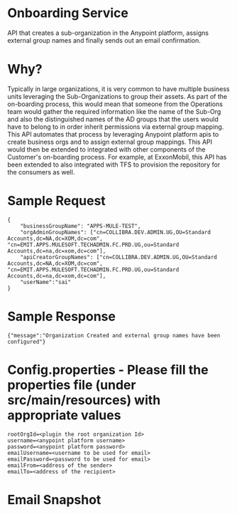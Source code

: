 # Onboarding Service
API that creates a sub-organization in the Anypoint platform, assigns external group names and finally sends out an email confirmation.

# Why?
Typically in large organizations, it is very common to have multiple business units leveraging the Sub-Organizations to group their assets.
As part of the on-boarding process, this would mean that someone from the Operations team would gather the required information like the
name of the Sub-Org and also the distinguished names of the AD groups that the users would have to belong to in order inherit permissions via
external group mapping. This API automates that process by leveraging Anypoint platform apis to create business orgs and to assign external 
group mappings. This API would then be extended to integrated with other components of the Customer's on-boarding process. For example,
at ExxonMobil, this API has been extended to also integrated with TFS to provision the repository for the consumers as well. 

# Sample Request

```
{
	"businessGroupName": "APPS-MULE-TEST",
	"orgAdminGroupNames": ["cn=COLLIBRA.DEV.ADMIN.UG,OU=Standard Accounts,dc=NA,dc=XOM,dc=com", "cn=EMIT.APPS.MULESOFT.TECHADMIN.FC.PRD.UG,ou=Standard Accounts,dc=na,dc=xom,dc=com"],
	"apiCreatorGroupNames": ["cn=COLLIBRA.DEV.ADMIN.UG,OU=Standard Accounts,dc=NA,dc=XOM,dc=com", "cn=EMIT.APPS.MULESOFT.TECHADMIN.FC.PRD.UG,ou=Standard Accounts,dc=na,dc=xom,dc=com"],
	"userName":"sai"
}
```

# Sample Response

```
{"message":"Organization Created and external group names have been configured"}
```

# Config.properties - Please fill the properties file (under src/main/resources) with appropriate values

```
rootOrgId=<plugin the root organization Id>
username=<anypoint platform username>
password=<anypoint platform password>
emailUsername=<username to be used for email>
emailPassword=<password to be used for email>
emailFrom=<address of the sender>
emailTo=<address of the recipient>
```



# Email Snapshot